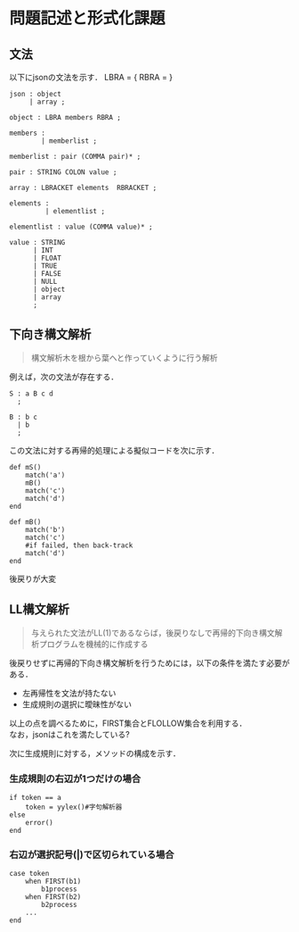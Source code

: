 # 問題記述と形式化課題

## 文法
以下にjsonの文法を示す．
LBRA = \{
RBRA = \}

```
json : object
     | array ;

object : LBRA members RBRA ;

members :
        | memberlist ;

memberlist : pair (COMMA pair)* ;

pair : STRING COLON value ;

array : LBRACKET elements  RBRACKET ;

elements :
         | elementlist ;

elementlist : value (COMMA value)* ;

value : STRING
      | INT
      | FLOAT
      | TRUE
      | FALSE
      | NULL
      | object
      | array
      ;
```

## 下向き構文解析
> 構文解析木を根から葉へと作っていくように行う解析  

例えば，次の文法が存在する．  
```
S : a B c d
  ;

B : b c
  | b
  ;
```

この文法に対する再帰的処理による擬似コードを次に示す．  

```
def mS()
	match('a')
	mB()
	match('c')
	match('d')
end

def mB()
	match('b')
	match('c')
	#if failed, then back-track
	match('d')
end
```

後戻りが大変  
## LL構文解析
> 与えられた文法がLL(1)であるならば，後戻りなしで再帰的下向き構文解析プログラムを機械的に作成する　　
 
後戻りせずに再帰的下向き構文解析を行うためには，以下の条件を満たす必要がある．  
- 左再帰性を文法が持たない
- 生成規則の選択に曖昧性がない

以上の点を調べるために，FIRST集合とFLOLLOW集合を利用する．  
なお，jsonはこれを満たしている?

次に生成規則に対する，メソッドの構成を示す．  

### 生成規則の右辺が1つだけの場合
```
if token == a
	token = yylex()#字句解析器
else
	error()
end
```
### 右辺が選択記号(|)で区切られている場合
```
case token
	when FIRST(b1)
		b1process
	when FIRST(b2)
		b2process
	...
end
```


